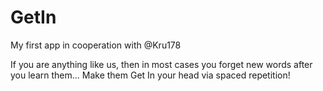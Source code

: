 # GetIn
My first app in cooperation with @Kru178

If you are anything like us, then in most cases you forget new words after you learn them...
Make them Get In your head via spaced repetition!
